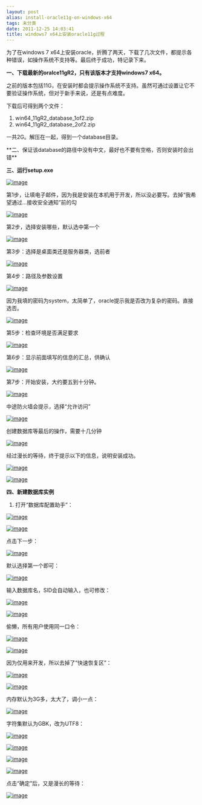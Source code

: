 ```yaml
---
layout: post
alias: install-oracle11g-on-windows-x64
tags: 未分类
date: 2011-12-25 14:03:41
title: windows7 x64上安装oracle11g过程
---
```


为了在windows 7 x64上安装oracle，折腾了两天，下载了几次文件，都提示各种错误，如操作系统不支持等。最后终于成功，特记录下来。

**一、下载最新的oralce11gR2，只有该版本才支持windows7 x64。**

之前的版本包括11G，在安装时都会提示操作系统不支持。虽然可通过设置让它不要验证操作系统，但对于新手来说，还是有点难度。

下载后可得到两个文件：

1.  win64_11gR2_database_1of2.zip
2.  win64_11gR2_database_2of2.zip

一共2G。解压在一起，得到一个database目录。

<span id="more-635"></span>
<p>**二、保证该database的路径中没有中文，最好也不要有空格，否则安装时会出错**

**三、运行setup.exe**

[![image](http://freewind.me/wp-content/uploads/2011/12/image_thumb10.png "image")](http://freewind.me/wp-content/uploads/2011/12/image10.png)

第1步，让填电子邮件，因为我是安装在本机用于开发，所以没必要写。去掉“我希望通过…接收安全通知”前的勾

[![image](http://freewind.me/wp-content/uploads/2011/12/image_thumb11.png "image")](http://freewind.me/wp-content/uploads/2011/12/image11.png)

第2步，选择安装哪些，默认选中第一个

[![image](http://freewind.me/wp-content/uploads/2011/12/image_thumb12.png "image")](http://freewind.me/wp-content/uploads/2011/12/image12.png)

第3步：选择是桌面类还是服务器类，选前者

[![image](http://freewind.me/wp-content/uploads/2011/12/image_thumb13.png "image")](http://freewind.me/wp-content/uploads/2011/12/image13.png)

第4步：路径及参数设置

[![image](http://freewind.me/wp-content/uploads/2011/12/image_thumb14.png "image")](http://freewind.me/wp-content/uploads/2011/12/image14.png)

因为我填的密码为system，太简单了，oracle提示我是否改为复杂的密码。直接选否。

[![image](http://freewind.me/wp-content/uploads/2011/12/image_thumb15.png "image")](http://freewind.me/wp-content/uploads/2011/12/image15.png)

第5步：检查环境是否满足要求

[![image](http://freewind.me/wp-content/uploads/2011/12/image_thumb16.png "image")](http://freewind.me/wp-content/uploads/2011/12/image16.png)

第6步：显示前面填写的信息的汇总，供确认

[![image](http://freewind.me/wp-content/uploads/2011/12/image_thumb17.png "image")](http://freewind.me/wp-content/uploads/2011/12/image17.png)

第7步：开始安装，大约要五到十分钟。

[![image](http://freewind.me/wp-content/uploads/2011/12/image_thumb18.png "image")](http://freewind.me/wp-content/uploads/2011/12/image18.png)

中途防火墙会提示，选择“允许访问”

[![image](http://freewind.me/wp-content/uploads/2011/12/image_thumb19.png "image")](http://freewind.me/wp-content/uploads/2011/12/image19.png)

创建数据库等最后的操作，需要十几分钟

[![image](http://freewind.me/wp-content/uploads/2011/12/image_thumb20.png "image")](http://freewind.me/wp-content/uploads/2011/12/image20.png)

经过漫长的等待，终于提示以下的信息，说明安装成功。

[![image](http://freewind.me/wp-content/uploads/2011/12/image_thumb21.png "image")](http://freewind.me/wp-content/uploads/2011/12/image21.png)

[![image](http://freewind.me/wp-content/uploads/2011/12/image_thumb22.png "image")](http://freewind.me/wp-content/uploads/2011/12/image22.png)

**四、新建数据库实例**

1. 打开“数据库配置助手”：

[![image](http://freewind.me/wp-content/uploads/2011/12/image_thumb23.png "image")](http://freewind.me/wp-content/uploads/2011/12/image23.png)

[![image](http://freewind.me/wp-content/uploads/2011/12/image_thumb24.png "image")](http://freewind.me/wp-content/uploads/2011/12/image24.png)

点击下一步：

[![image](http://freewind.me/wp-content/uploads/2011/12/image_thumb25.png "image")](http://freewind.me/wp-content/uploads/2011/12/image25.png)

默认选择第一个即可：

[![image](http://freewind.me/wp-content/uploads/2011/12/image_thumb26.png "image")](http://freewind.me/wp-content/uploads/2011/12/image26.png)

输入数据库名，SID会自动输入，也可修改：

[![image](http://freewind.me/wp-content/uploads/2011/12/image_thumb27.png "image")](http://freewind.me/wp-content/uploads/2011/12/image27.png)

[![image](http://freewind.me/wp-content/uploads/2011/12/image_thumb28.png "image")](http://freewind.me/wp-content/uploads/2011/12/image28.png)

偷懒，所有用户使用同一口令：

[![image](http://freewind.me/wp-content/uploads/2011/12/image_thumb29.png "image")](http://freewind.me/wp-content/uploads/2011/12/image29.png)

[![image](http://freewind.me/wp-content/uploads/2011/12/image_thumb30.png "image")](http://freewind.me/wp-content/uploads/2011/12/image30.png)

因为仅用来开发，所以去掉了“快速恢复区”：

[![image](http://freewind.me/wp-content/uploads/2011/12/image_thumb31.png "image")](http://freewind.me/wp-content/uploads/2011/12/image31.png)

[![image](http://freewind.me/wp-content/uploads/2011/12/image_thumb32.png "image")](http://freewind.me/wp-content/uploads/2011/12/image32.png)

内存默认为3G多，太大了，调小一点：

[![image](http://freewind.me/wp-content/uploads/2011/12/image_thumb33.png "image")](http://freewind.me/wp-content/uploads/2011/12/image33.png)

字符集默认为GBK，改为UTF8：

[![image](http://freewind.me/wp-content/uploads/2011/12/image_thumb34.png "image")](http://freewind.me/wp-content/uploads/2011/12/image34.png)

[![image](http://freewind.me/wp-content/uploads/2011/12/image_thumb35.png "image")](http://freewind.me/wp-content/uploads/2011/12/image35.png)

[![image](http://freewind.me/wp-content/uploads/2011/12/image_thumb36.png "image")](http://freewind.me/wp-content/uploads/2011/12/image36.png)

[![image](http://freewind.me/wp-content/uploads/2011/12/image_thumb37.png "image")](http://freewind.me/wp-content/uploads/2011/12/image37.png)

点击“确定”后，又是漫长的等待：

[![image](http://freewind.me/wp-content/uploads/2011/12/image_thumb38.png "image")](http://freewind.me/wp-content/uploads/2011/12/image38.png)
